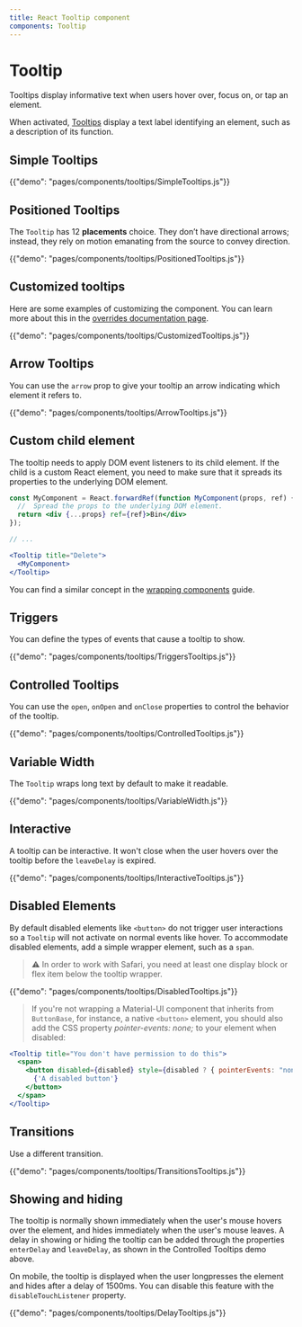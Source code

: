 ```yaml
---
title: React Tooltip component
components: Tooltip
---
```


# Tooltip

<p class="description">Tooltips display informative text when users hover over, focus on, or tap an element.</p>

When activated, [Tooltips](https://material.io/design/components/tooltips.html) display a text label identifying an element, such as a description of its function.

## Simple Tooltips

{{"demo": "pages/components/tooltips/SimpleTooltips.js"}}

## Positioned Tooltips

The `Tooltip` has 12 **placements** choice.
They don’t have directional arrows; instead, they rely on motion emanating from the source to convey direction.

{{"demo": "pages/components/tooltips/PositionedTooltips.js"}}

## Customized tooltips

Here are some examples of customizing the component. You can learn more about this in the
[overrides documentation page](/customization/components/).

{{"demo": "pages/components/tooltips/CustomizedTooltips.js"}}

## Arrow Tooltips

You can use the `arrow` prop to give your tooltip an arrow indicating which element it refers to.

{{"demo": "pages/components/tooltips/ArrowTooltips.js"}}

## Custom child element

The tooltip needs to apply DOM event listeners to its child element.
If the child is a custom React element, you need to make sure that it spreads its properties to the underlying DOM element.

```jsx
const MyComponent = React.forwardRef(function MyComponent(props, ref) {
  //  Spread the props to the underlying DOM element.
  return <div {...props} ref={ref}>Bin</div>
});

// ...

<Tooltip title="Delete">
  <MyComponent>
</Tooltip>
```

You can find a similar concept in the [wrapping components](/guides/composition/#wrapping-components) guide.

## Triggers

You can define the types of events that cause a tooltip to show.

{{"demo": "pages/components/tooltips/TriggersTooltips.js"}}

## Controlled Tooltips

You can use the `open`, `onOpen` and `onClose` properties to control the behavior of the tooltip.

{{"demo": "pages/components/tooltips/ControlledTooltips.js"}}

## Variable Width

The `Tooltip` wraps long text by default to make it readable.

{{"demo": "pages/components/tooltips/VariableWidth.js"}}

## Interactive

A tooltip can be interactive. It won't close when the user hovers over the tooltip before the `leaveDelay` is expired.

{{"demo": "pages/components/tooltips/InteractiveTooltips.js"}}

## Disabled Elements

By default disabled elements like `<button>` do not trigger user interactions so a `Tooltip` will not activate on normal events like hover. To accommodate disabled elements, add a simple wrapper element, such as a `span`.

> ⚠️ In order to work with Safari, you need at least one display block or flex item below the tooltip wrapper.

{{"demo": "pages/components/tooltips/DisabledTooltips.js"}}

> If you're not wrapping a Material-UI component that inherits from `ButtonBase`, for instance, a native `<button>` element, you should also add the CSS property *pointer-events: none;* to your element when disabled:

```jsx
<Tooltip title="You don't have permission to do this">
  <span>
    <button disabled={disabled} style={disabled ? { pointerEvents: "none" } : {}}>
      {'A disabled button'}
    </button>
  </span>
</Tooltip>
```

## Transitions

Use a different transition.

{{"demo": "pages/components/tooltips/TransitionsTooltips.js"}}

## Showing and hiding

The tooltip is normally shown immediately when the user's mouse hovers over the element, and hides immediately when the user's mouse leaves. A delay in showing or hiding the tooltip can be added through the properties `enterDelay` and `leaveDelay`, as shown in the Controlled Tooltips demo above.

On mobile, the tooltip is displayed when the user longpresses the element and hides after a delay of 1500ms. You can disable this feature with the `disableTouchListener` property.

{{"demo": "pages/components/tooltips/DelayTooltips.js"}}
